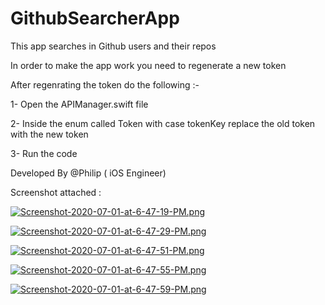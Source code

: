 # GithubSearcherApp
This app searches in Github users and their repos

In order to make the app work you need to regenerate a new token

After regenrating the token do the following :-

1- Open the APIManager.swift file 

2- Inside the enum called Token with case tokenKey replace the old token with the new token

3- Run the code

Developed By @Philip ( iOS Engineer)


Screenshot attached :

[![Screenshot-2020-07-01-at-6-47-19-PM.png](https://i.postimg.cc/VsbDrRrL/Screenshot-2020-07-01-at-6-47-19-PM.png)](https://postimg.cc/s1spb54t)





[![Screenshot-2020-07-01-at-6-47-29-PM.png](https://i.postimg.cc/VNdjyfXL/Screenshot-2020-07-01-at-6-47-29-PM.png)](https://postimg.cc/JyCyZWT9)



[![Screenshot-2020-07-01-at-6-47-51-PM.png](https://i.postimg.cc/6QgCtkhV/Screenshot-2020-07-01-at-6-47-51-PM.png)](https://postimg.cc/5H5XmkTj)




[![Screenshot-2020-07-01-at-6-47-55-PM.png](https://i.postimg.cc/tJHPVFwY/Screenshot-2020-07-01-at-6-47-55-PM.png)](https://postimg.cc/LYNhcgHp)



[![Screenshot-2020-07-01-at-6-47-59-PM.png](https://i.postimg.cc/k4SK4Tj0/Screenshot-2020-07-01-at-6-47-59-PM.png)](https://postimg.cc/LYHnQ3FD)
